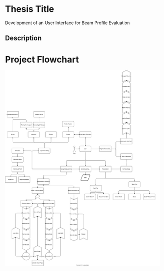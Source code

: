 # Thesis Title
Development of an User Interface for Beam Profile Evaluation

## Description


# Project Flowchart
![Flowchart Description](Thesis_Writeup\flowchart.svg)